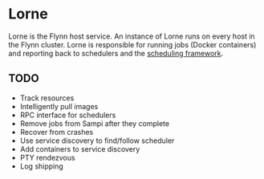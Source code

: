 # Lorne

Lorne is the Flynn host service. An instance of Lorne runs on every host in the
Flynn cluster. Lorne is responsible for running jobs (Docker containers) and
reporting back to schedulers and the [scheduling
framework](https://github.com/flynn/sampi).

## TODO

- Track resources
- Intelligently pull images
- RPC interface for schedulers
- Remove jobs from Sampi after they complete
- Recover from crashes
- Use service discovery to find/follow scheduler
- Add containers to service discovery
- PTY rendezvous
- Log shipping

